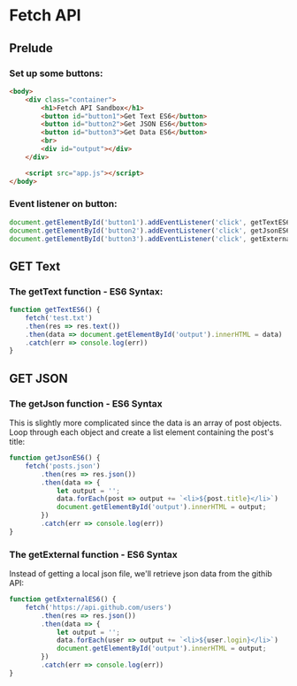 # Fetch API

## Prelude

### Set up some buttons:

``` html
<body>
	<div class="container">
		<h1>Fetch API Sandbox</h1>
		<button id="button1">Get Text ES6</button>
		<button id="button2">Get JSON ES6</button>
		<button id="button3">Get Data ES6</button>
		<br>
		<div id="output"></div>
	</div>

	<script src="app.js"></script>
</body>
```

### Event listener on button:

``` js
document.getElementById('button1').addEventListener('click', getTextES6);
document.getElementById('button2').addEventListener('click', getJsonES6);
document.getElementById('button3').addEventListener('click', getExternalES6);
```

## GET Text

### The getText function - ES6 Syntax:

``` js
function getTextES6() {
	fetch('test.txt')
	.then(res => res.text()) 
	.then(data => document.getElementById('output').innerHTML = data) 
	.catch(err => console.log(err))
}
```

## GET JSON
### The getJson function -  ES6 Syntax

This is slightly more complicated since the data is an array of post objects. Loop through each object and create a list element containing the post's title:

``` js
function getJsonES6() {
	fetch('posts.json')
		.then(res => res.json())
		.then(data => {
			let output = '';
			data.forEach(post => output += `<li>${post.title}</li>`)
			document.getElementById('output').innerHTML = output;
		})
		.catch(err => console.log(err))
}
```

### The getExternal function -  ES6 Syntax

Instead of getting a local json file, we'll retrieve json data from the githib API:

``` js
function getExternalES6() {
	fetch('https://api.github.com/users')
		.then(res => res.json())
		.then(data => {
			let output = '';
			data.forEach(user => output += `<li>${user.login}</li>`)
			document.getElementById('output').innerHTML = output;
		})
		.catch(err => console.log(err))
}
```


